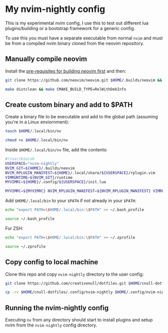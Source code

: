 # My nvim-nightly config

This is my experimental nvim config, I use this to test out different lua plugins/building or a bootstrap framework
for a generic config.

To use this you must have a separate executable from normal `nvim` and must be from a compiled nvim binary cloned from
the neovim repository.

## Manually compile neovim

Install the [pre-requisites for building neovim first][nvim-prereq] and then:

```sh
git clone https://github.com/neovim/neovim.git $HOME/.builds/neovim && cd $HOME/.builds/neovim
```

```sh
make distclean && make CMAKE_BUILD_TYPE=RelWithDebInfo
```

## Create custom binary and add to $PATH

Create a binary file to be executable and add to the global path (assuming you're in a Linux enviornment):

```sh
touch $HOME/.local/bin/nv
```

```sh
chmod +x $HOME/.local/bin/nv
```

Inside `$HOME/.local/bin/nv` file, add the contents:

```sh
#!/usr/bin/sh
USERSPACE="nvim-nightly"
NVIM_GIT=${HOME}/.builds/neovim
NVIM_RPLUGIN_MANIFEST=${HOME}/.local/share/${USERSPACE}/rplugin.vim
VIMRUNTIME=${NVIM_GIT}/runtime
MYVIMRC=${HOME}/.config/${USERSPACE}/init.lua

MYVIMRC=${MYVIMRC} NVIM_RPLUGIN_MANIFEST=${NVIM_RPLUGIN_MANIFEST} VIMRUNTIME=${VIMRUNTIME} ${NVIM_GIT}/build/bin/nvim "$@" -u ${MYVIMRC}
```

Add `$HOME/.local/bin` to your `$PATH` if not already in your `$PATH`:

```sh
echo "export PATH=\$HOME/.local/bin:\$PATH" >> ~/.bash_profile
```

```sh
source ~/.bash_profile
```

For ZSH:

```sh
echo "export PATH=\$HOME/.local/bin:\$PATH" >> ~/.zprofile
```

```sh
source ~/.zprofile
```

## Copy config to local machine

Clone this repo and copy `nvim-nightly` directory to the user config:

```sh
git clone https://github.com/creativenull/dotfiles.git $HOME/cnull-dotfiles
```

```sh
cp -rv $HOME/cnull-dotfiles/.config/nvim-nightly $HOME/.config/nvim-nightly
```

## Running the nvim-nightly config

Executing `nv` from any directory should start to install plugins and setup nvim from the `nvim-nightly` config
directory.

[nvim-prereq]: https://github.com/neovim/neovim/wiki/Building-Neovim#build-prerequisites
